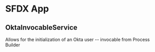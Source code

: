 # SFDX App

## OktaInvocableService

Allows for the initialization of an Okta user -- invocable from Process Builder
